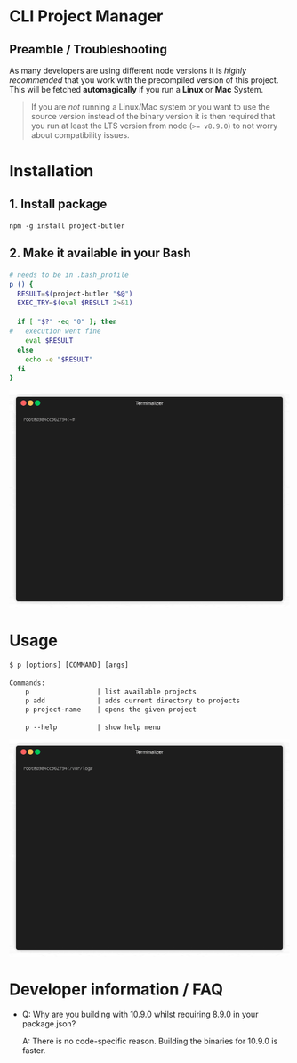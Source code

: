 CLI Project Manager
============

## Preamble / Troubleshooting
As many developers are using different node versions it is *highly recommended* that you work with the precompiled version of this project. This will be fetched **automagically** if you run a **Linux** or **Mac** System.

> If you are _not_ running a Linux/Mac system or you want to use the source version instead of the binary version it is then required that you run at least the LTS version from node (`>= v8.9.0`) to not worry about compatibility issues.

# Installation

## 1. Install package
`npm -g install project-butler`

## 2. Make it available in your Bash


```bash
# needs to be in .bash_profile
p () {
  RESULT=$(project-butler "$@")
  EXEC_TRY=$(eval $RESULT 2>&1)

  if [ "$?" -eq "0" ]; then
#   execution went fine
    eval $RESULT
  else
    echo -e "$RESULT"
  fi
}
```

<p align="center"><img src="demo/_install.gif?raw=true"/></p>

# Usage

```
$ p [options] [COMMAND] [args]

Commands:
    p                 | list available projects
    p add             | adds current directory to projects
    p project-name    | opens the given project

    p --help          | show help menu
```

<p align="center"><img src="demo/_usage.gif?raw=true"/></p>

# Developer information / FAQ

- Q: Why are you building with 10.9.0 whilst requiring 8.9.0 in your package.json?

    A: There is no code-specific reason. Building the binaries for 10.9.0 is faster.


